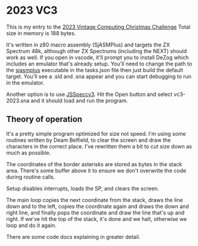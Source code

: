 2023 VC3
========

This is my entry to the [2023 Vintage Computing Christmas Challenge](https://logiker.com/Vintage-Computing-Christmas-Challenge-2023)
Total size in memory is 188 bytes.

It's written in z80 macro assembly (SjASMPlus) and targets the ZX Spectrum 48k, although other ZX Spectrums (including the NEXT) should work as well.
If you open in vscode, it'll prompt you to install DeZog which includes an emulator that's already setup. You'll need to change the path to the [sjasmplus](https://github.com/z00m128/sjasmplus/releases/tag/v1.20.3) executable in the tasks.json file then just build the default target.
You'll see a .sld and .sna appear and you can start debugging to run in the emulator.

Another option is to use [JSSpeccy3](https://jsspeccy.zxdemo.org). Hit the Open button and select vc3-2023.sna and it should load and run the program.

Theory of operation
-------------------
It's a pretty simple program optimized for size not speed. I'm using some routines written by Deam Belfield, to clear the screen and draw the characters in the correct place. I've rewritten them a bit to cut size down as much as possible.

The coordinates of the border asterisks are stored as bytes in the stack area. There's some buffer above it to ensure we don't overwrite the code during routine calls.

Setup disables interrupts, loads the SP, and clears the screen.

The main loop copies the next coordinate from the stack, draws the line down and to the left, copies the coordinate again and draws the down and right line, and finally pops the coordinate and draw the line that's up and right. If we've hit the top of the stack, it's done and we halt, otherwise we loop and do it again.

There are some code docs explaining in greater detail.